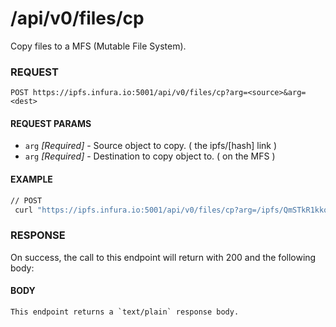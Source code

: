 # /api/v0/files/cp

Copy files to a MFS (Mutable File System).

### REQUEST

`POST https://ipfs.infura.io:5001/api/v0/files/cp?arg=<source>&arg=<dest>`

#### REQUEST PARAMS
- `arg` _[Required]_ - Source object to copy. ( the ipfs/[hash] link )
- `arg` _[Required]_ - Destination to copy object to. ( on the MFS )
 
#### EXAMPLE

```bash
// POST
 curl "https://ipfs.infura.io:5001/api/v0/files/cp?arg=/ipfs/QmSTkR1kkqMuGEeBS49dxVJjgHRMH6cUYa7D3tcHDQ3ea3&arg=/ipfs-examples-docs-001"
```

### RESPONSE

On success, the call to this endpoint will return with 200 and the following body:

#### BODY
```
This endpoint returns a `text/plain` response body.
```